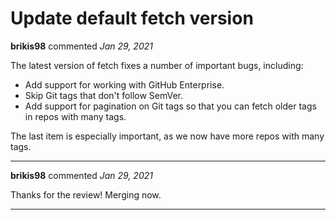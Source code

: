# Update default fetch version

**brikis98** commented *Jan 29, 2021*

The latest version of fetch fixes a number of important bugs, including:

- Add support for working with GitHub Enterprise.
- Skip Git tags that don't follow SemVer.
- Add support for pagination on Git tags so that you can fetch older tags in repos with many tags.

The last item is especially important, as we now have more repos with many tags.
<br />
***


**brikis98** commented *Jan 29, 2021*

Thanks for the review! Merging now.
***


